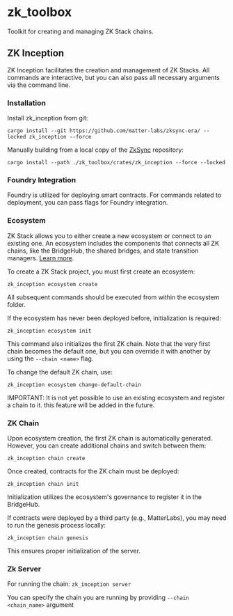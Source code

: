 # zk_toolbox

Toolkit for creating and managing ZK Stack chains.

## ZK Inception

ZK Inception facilitates the creation and management of ZK Stacks. All commands are interactive, but you can also pass
all necessary arguments via the command line.

### Installation

Install zk_inception from git:

`cargo install --git https://github.com/matter-labs/zksync-era/ --locked zk_inception --force`

Manually building from a local copy of the [ZkSync](https://github.com/matter-labs/zksync-era/) repository:

`cargo install --path ./zk_toolbox/crates/zk_inception --force --locked`

### Foundry Integration

Foundry is utilized for deploying smart contracts. For commands related to deployment, you can pass flags for Foundry
integration.

### Ecosystem

ZK Stack allows you to either create a new ecosystem or connect to an existing one. An ecosystem includes the components
that connects all ZK chains, like the BridgeHub, the shared bridges, and state transition managers.
[Learn more](https://docs.zksync.io/zk-stack/components/shared-bridges.html).

To create a ZK Stack project, you must first create an ecosystem:

`zk_inception ecosystem create`

All subsequent commands should be executed from within the ecosystem folder.

If the ecosystem has never been deployed before, initialization is required:

`zk_inception ecosystem init`

This command also initializes the first ZK chain. Note that the very first chain becomes the default one, but you can
override it with another by using the `--chain <name>` flag.

To change the default ZK chain, use:

`zk_inception ecosystem change-default-chain`

IMPORTANT: It is not yet possible to use an existing ecosystem and register a chain to it. this feature will be added in
the future.

### ZK Chain

Upon ecosystem creation, the first ZK chain is automatically generated. However, you can create additional chains and
switch between them:

`zk_inception chain create`

Once created, contracts for the ZK chain must be deployed:

`zk_inception chain init`

Initialization utilizes the ecosystem's governance to register it in the BridgeHub.

If contracts were deployed by a third party (e.g., MatterLabs), you may need to run the genesis process locally:

`zk_inception chain genesis`

This ensures proper initialization of the server.

### Zk Server

For running the chain: `zk_inception server`

You can specify the chain you are running by providing `--chain <chain_name>` argument
